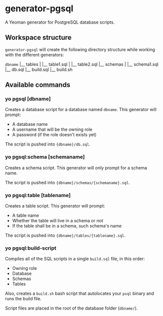 # generator-pgsql
A Yeoman generator for PostgreSQL database scripts.

## Workspace structure
`generator-pgsql` will create the following directory structure while working
with the different generators:

`dbname`
|__ tables
|   |__ table1.sql
|   |__ table2.sql
|__ schemas
|   |__ schema1.sql
|__ db.sql
|__ build.sql
|__ build.sh

## Available commands

### yo pgsql [dbname]
Creates a database script for a database named `dbname`.
This generator will prompt:

- A database name
- A username that will be the owning role
- A password (if the role doesn't exists yet)

The script is pushed into `{dbname}/db.sql`.

### yo pgsql:schema [schemaname]
Creates a schema script.
This generator will only prompt for a schema name.

The script is pushed into `{dbname}/schemas/{schemaname}.sql`.

### yo pgsql:table [tablename]
Creates a table script.
This generator will prompt:

- A table name
- Whether the table will live in a schema or not
- If the table shall be in a schema, such schema's name

The script is pushed into `{dbname}/tables/{tablename}.sql`.

### yo pgsql:build-script
Compiles all of the SQL scripts in a single `build.sql` file, in this order:

- Owning role
- Database
- Schemas
- Tables

Also, creates a `build.sh` bash script that autolocates your `psql` binary and runs the build file.

Script files are placed in the root of the database folder (`dbname/`).
